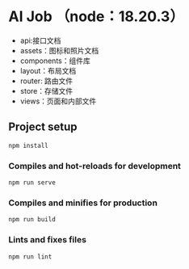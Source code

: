 # AI Job （node：18.20.3）

- api:接口文档
- assets：图标和照片文档
- components：组件库
- layout：布局文档
- router: 路由文件
- store：存储文件
- views：页面和内部文件


## Project setup
```
npm install
```

### Compiles and hot-reloads for development
```
npm run serve
```

### Compiles and minifies for production
```
npm run build
```

### Lints and fixes files
```
npm run lint
```
